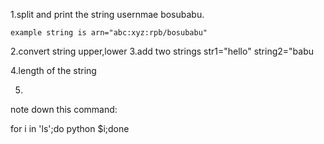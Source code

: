 1.split and print the string usernmae bosubabu.

    example string is arn="abc:xyz:rpb/bosubabu"
2.convert string upper,lower
3.add two strings str1="hello" string2="babu

4.length of the string

5.

note down this command:
  
  for i in  'ls';do python $i;done 
